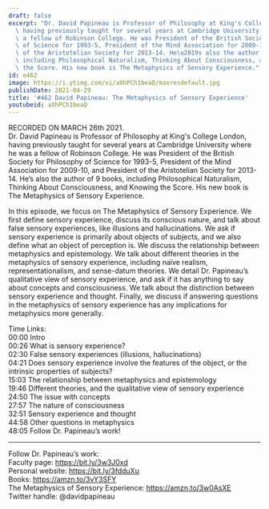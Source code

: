```yaml
---
draft: false
excerpt: "Dr. David Papineau is Professor of Philosophy at King's College London,\
  \ having previously taught for several years at Cambridge University where he was\
  \ a fellow of Robinson College. He was President of the British Society for Philosophy\
  \ of Science for 1993-5, President of the Mind Association for 2009-10, and President\
  \ of the Aristotelian Society for 2013-14. He\u2019s also the author of 9 books,\
  \ including Philosophical Naturalism, Thinking About Consciousness, and Knowing\
  \ the Score. His new book is The Metaphysics of Sensory Experience."
id: e462
image: https://i.ytimg.com/vi/aXhPCh1beaQ/maxresdefault.jpg
publishDate: 2021-04-29
title: '#462 David Papineau: The Metaphysics of Sensory Experience'
youtubeid: aXhPCh1beaQ
---
```

RECORDED ON MARCH 26th 2021.  
Dr. David Papineau is Professor of Philosophy at King's College London, having previously taught for several years at Cambridge University where he was a fellow of Robinson College. He was President of the British Society for Philosophy of Science for 1993-5, President of the Mind Association for 2009-10, and President of the Aristotelian Society for 2013-14. He’s also the author of 9 books, including Philosophical Naturalism, Thinking About Consciousness, and Knowing the Score. His new book is The Metaphysics of Sensory Experience.

In this episode, we focus on The Metaphysics of Sensory Experience. We first define sensory experience, discuss its conscious nature, and talk about false sensory experiences, like illusions and hallucinations. We ask if sensory experience is primarily about objects of subjects, and we also define what an object of perception is. We discuss the relationship between metaphysics and epistemology. We talk about different theories in the metaphysics of sensory experience, including naïve realism, representationalism, and sense-datum theories. We detail Dr. Papineau’s qualitative view of sensory experience, and ask if it has anything to say about concepts and consciousness. We talk about the distinction between sensory experience and thought. Finally, we discuss if answering questions in the metaphysics of sensory experience has any implications for metaphysics more generally.

Time Links:  
00:00 Intro  
00:26  What is sensory experience?  
02:30  False sensory experiences (illusions, hallucinations)  
04:21  Does sensory experience involve the features of the object, or the intrinsic properties of subjects?  
15:03  The relationship between metaphysics and epistemology  
19:46  Different theories, and the qualitative view of sensory experience  
24:50  The issue with concepts  
27:57  The nature of consciousness  
32:51  Sensory experience and thought  
44:58  Other questions in metaphysics  
48:05  Follow Dr. Papineau’s work!

---

Follow Dr. Papineau’s work:  
Faculty page: https://bit.ly/3w3J0xd  
Personal website: https://bit.ly/3fdduXu  
Books: https://amzn.to/3vY3SFY  
The Metaphysics of Sensory Experience: https://amzn.to/3w0AsXE  
Twitter handle: @davidpapineau
